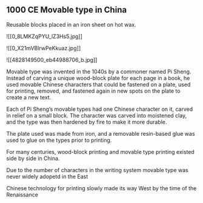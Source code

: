 ## 1000 CE Movable type in China

Reusable blocks placed in an iron sheet on hot wax.

![[0_8LMKZqPYU_lZ3Hs5.jpg]]

![[0_X21mVBlrwPeKkuaz.jpg]]

![[4828149500_eb44988706_b.jpg]]

Movable type was invented in the 1040s by a commoner named Pi Sheng. Instead of carving a unique wood-block plate for each page in a book, he used movable Chinese characters that could be fastened on a plate, used for printing, removed, and fastened again in new spots on the plate to create a new text.

Each of Pi Sheng’s movable types had one Chinese character on it, carved in relief on a small block. The character was carved into moistened clay, and the type was then hardened by fire to make it more durable.

The plate used was made from iron, and a removable resin-based glue was used to glue on the types prior to printing.

For many centuries, wood-block printing and movable type printing existed side by side in China.

Due to the number of characters in the writing system movable type was never widely adopetd in the East

Chinese technology for printing slowly made its way West by the time of the Renaissance